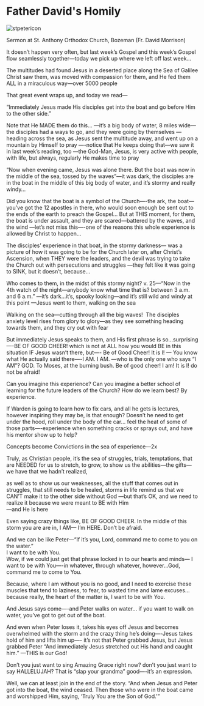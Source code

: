 
# Father David's Homily

![stpetericon]({{site.url}}/assets/stpetericon.png)

Sermon at St. Anthony Orthodox Church, Bozeman
(Fr. David Morrison)

It doesn’t happen very often, but last week’s Gospel and this week’s Gospel flow seamlessly together—today we pick up where we left off last week…  

The multitudes had found Jesus in a deserted place along the Sea of Galilee
Christ saw them, was moved with compassion for them,
and He fed them ALL in a miraculous way—over 5000 people

That great event wraps up, and today we read—

“Immediately Jesus made His disciples get into the boat and go before Him to the other side.”  

Note that He MADE them do this…
—it’s a big body of water, 8 miles wide—the disciples had a ways to go, and they were going by themselves
—heading across the sea, as Jesus sent the multitude away,
and went up on a mountain by Himself to pray
—-notice that He keeps doing that—we saw it in last week’s reading, too
—the God-Man, Jesus, is very active with people, with life, but always, regularly He makes time to pray

“Now when evening came, Jesus was alone there.
But the boat was now in the middle of the sea,
tossed by the waves”—it was dark, the disciples are in the boat in the middle of this big body of water, and it’s stormy and really windy…

Did you know that the boat is a symbol of the Church—-the ark, the boat—you’ve got the 12 apostles in there,
who would soon enough be sent out to the ends of the earth to preach the Gospel…
But at THIS moment, for them, the boat is under assault, and they are scared—battered by the waves, and the wind
—let’s not miss this—-one of the reasons this whole experience is allowed by Christ to happen…

The disciples’ experience in that boat,
in the stormy darkness— was a picture of how it was going to be for the Church later on, after Christ’s Ascension,
when THEY were the leaders,
and the devil was trying to take the Church out with persecutions and struggles
—they felt like it was going to SINK, but it doesn’t, because…

Who comes to them, in the midst of this stormy night?
v. 25—“Now in the 4th watch of the night—anybody know what time that is?
between 3 a.m. and 6 a.m.”
—it’s dark…it’s, spooky looking—and it’s still wild and windy at this point
—Jesus went to them, walking on the sea

Walking on the sea—cutting through all the big waves!   The disciples anxiety level rises from glory to glory—as they see something heading towards them, and they cry out with fear

But immediately Jesus speaks to them, and His first phrase is so…surprising	—-BE OF GOOD CHEER!
which is not at ALL how you would BE in this situation IF Jesus wasn’t there, but—-
				Be of Good Cheer!
It is I!  — You know what He actually said there—-I AM.  I AM.
—who is the only one who says “I AM”?  GOD.  To Moses, at the burning bush.
Be of good cheer!  I am!  It is I!  do not be afraid!

Can you imagine this experience?
Can you imagine a better school of learning for the future leaders of the Church?
How do we learn best?  By experience.

If Warden is going to learn how to fix cars, and all he gets is lectures, however inspiring they may be, is that enough?
Doesn’t he need to get under the hood, roll under the body of the car…
feel the heat of some of those parts—-experience when something cracks or sprays out, and have his mentor show up to help?

Concepts become Convictions in the sea of experience—2x

Truly, as Christian people,
it’s the sea of struggles, trials, temptations, that are NEEDED for us to stretch, to grow,
to show us the abilities—the gifts—we have that we hadn’t realized,

 as well as to show us our weaknesses, all the stuff that comes out in struggles, that still needs to be healed,
storms in life remind us that we CAN’T make it to the other side without God
—but that’s OK, and we need to realize it
because we were meant to BE with Him  
						—and He is here

Even saying crazy things like, BE OF GOOD CHEER. In the middle of this storm you are are in, I AM— I’m HERE.  Don’t be afraid.  

And we can be like Peter—“If it’s you, Lord, command me to come to you on the water.”  
I want to be with You.   
Wow, if we could just get that phrase locked in to our hearts and minds—
I want to be with You—-in whatever, through whatever, however…God, command me to come to You.

Because, where I am without you is no good,
and I need to exercise these muscles that tend to laziness, to fear,
to wasted time and lame excuses…
because really, the heart of the matter is, I want to be with You.

And Jesus says come—-and Peter walks on water…
if you want to walk on water, you’ve got to get out of the boat.

And even when Peter loses it,
takes his eyes off Jesus and becomes overwhelmed with the storm and the crazy thing he’s doing—-Jesus takes hold of him and lifts him up—-
it’s not that Peter grabbed Jesus, but Jesus grabbed Peter
“And immediately Jesus stretched out His hand and caught him.”
—THIS is our God!

Don’t you just want to sing Amazing Grace right now?
don’t you just want to say HALLELUJAH? That is “slap your grandma” good—-it’s an expression.

Well, we can at least join in the end of the story.
“And when Jesus and Peter got into the boat, the wind ceased.
Then those who were in the boat came and worshipped Him, saying,
‘Truly You are the Son of God.’”
